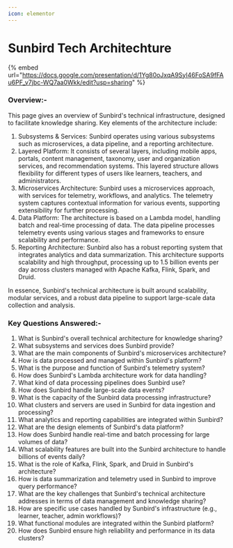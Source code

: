 ```yaml
---
icon: elementor
---
```


# Sunbird Tech Architechture

{% embed url="https://docs.google.com/presentation/d/1Yg80oJxqA9SyI46FoSA9fFAu6PF_v7jbc-WQ7aa0Wkk/edit?usp=sharing" %}

### Overview:-

This page gives an overview of Sunbird's technical infrastructure, designed to facilitate knowledge sharing. Key elements of the architecture include:

1. Subsystems & Services: Sunbird operates using various subsystems such as microservices, a data pipeline, and a reporting architecture.
2. Layered Platform: It consists of several layers, including mobile apps, portals, content management, taxonomy, user and organization services, and recommendation systems. This layered structure allows flexibility for different types of users like learners, teachers, and administrators.
3. Microservices Architecture: Sunbird uses a microservices approach, with services for telemetry, workflows, and analytics. The telemetry system captures contextual information for various events, supporting extensibility for further processing.
4. Data Platform: The architecture is based on a Lambda model, handling batch and real-time processing of data. The data pipeline processes telemetry events using various stages and frameworks to ensure scalability and performance.
5. Reporting Architecture: Sunbird also has a robust reporting system that integrates analytics and data summarization. This architecture supports scalability and high throughput, processing up to 1.5 billion events per day across clusters managed with Apache Kafka, Flink, Spark, and Druid.

In essence, Sunbird's technical architecture is built around scalability, modular services, and a robust data pipeline to support large-scale data collection and analysis.

### Key Questions Answered:-

1. What is Sunbird's overall technical architecture for knowledge sharing?
2. What subsystems and services does Sunbird provide?
3. What are the main components of Sunbird's microservices architecture?
4. How is data processed and managed within Sunbird's platform?
5. What is the purpose and function of Sunbird's telemetry system?
6. How does Sunbird's Lambda architecture work for data handling?
7. What kind of data processing pipelines does Sunbird use?
8. How does Sunbird handle large-scale data events?
9. What is the capacity of the Sunbird data processing infrastructure?
10. What clusters and servers are used in Sunbird for data ingestion and processing?
11. What analytics and reporting capabilities are integrated within Sunbird?
12. What are the design elements of Sunbird's data platform?
13. How does Sunbird handle real-time and batch processing for large volumes of data?
14. What scalability features are built into the Sunbird architecture to handle billions of events daily?
15. What is the role of Kafka, Flink, Spark, and Druid in Sunbird's architecture?
16. How is data summarization and telemetry used in Sunbird to improve query performance?
17. What are the key challenges that Sunbird's technical architecture addresses in terms of data management and knowledge sharing?
18. How are specific use cases handled by Sunbird's infrastructure (e.g., learner, teacher, admin workflows)?
19. What functional modules are integrated within the Sunbird platform?
20. How does Sunbird ensure high reliability and performance in its data clusters?
